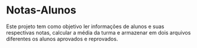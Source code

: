 # Notas-Alunos
Este projeto tem como objetivo ler informações de alunos e suas respectivas notas, calcular a média da turma e armazenar em dois arquivos diferentes os alunos aprovados e reprovados.
